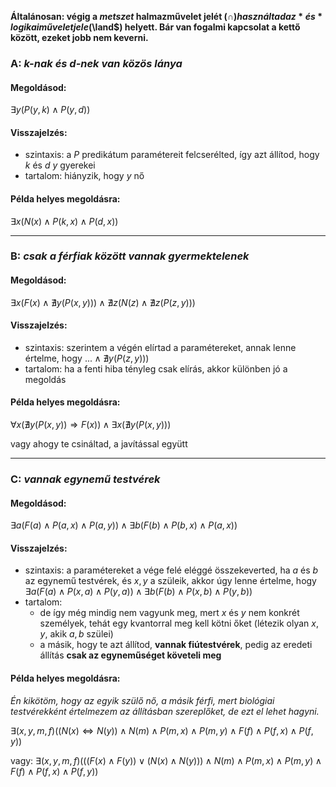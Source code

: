 **Általánosan: végig a *metszet* halmazművelet jelét ($\cap) használtad az *és* logikai művelet jele ($\land$) helyett. Bár van fogalmi kapcsolat a kettő között, ezeket jobb nem keverni.**

### A: *k-nak és d-nek van közös lánya*

#### Megoldásod:

$\exists y(P(y,k) \land P(y,d))$

#### Visszajelzés:

- szintaxis: a $P$ predikátum paramétereit felcserélted, így azt állítod, hogy $k$ és $d$ $y$ gyerekei
- tartalom: hiányzik, hogy $y$ nő

#### Példa helyes megoldásra:

$\exists x(N(x) \land P(k,x) \land P(d,x))$

------------------------------------------------

### B: *csak a férfiak között vannak gyermektelenek*

#### Megoldásod:

$\exists x(F(x) \land \nexists y(P(x,y))) \land \nexists z(N(z) \land \nexists z(P(z,y)))$

#### Visszajelzés:

- szintaxis: szerintem a végén elírtad a paramétereket, annak lenne értelme, hogy $...\land \nexists y(P(z,y)))$
- tartalom: ha a fenti hiba tényleg csak elírás, akkor különben jó a megoldás

#### Példa helyes megoldásra:

$\forall x(\nexists y(P(x,y)) \Rightarrow F(x)) \land \exists x(\nexists y(P(x,y)))$

vagy ahogy te csináltad, a javítással együtt

------------------------------------------------

### C: *vannak egynemű testvérek*

#### Megoldásod:

$\exists a(F(a) \land P(a,x) \land P(a,y)) \land \exists b(F(b) \land P(b,x) \land P(a,x))$

#### Visszajelzés:

- szintaxis: a paramétereket a vége felé eléggé összekeverted, ha $a$ és $b$ az egynemű testvérek, és $x,y$ a szüleik, akkor úgy lenne értelme, hogy $\exists a(F(a) \land P(x,a) \land P(y,a)) \land \exists b(F(b) \land P(x,b) \land P(y,b))$
- tartalom:
    - de így még mindig nem vagyunk meg, mert $x$ és $y$ nem konkrét személyek, tehát egy kvantorral meg kell kötni őket (létezik olyan $x,y$, akik $a,b$ szülei)
    - a másik, hogy te azt állítod, **vannak fiútestvérek**, pedig az eredeti állítás **csak az egyneműséget követeli meg**

#### Példa helyes megoldásra:
*Én kikötöm, hogy az egyik szülő nő, a másik férfi, mert biológiai testvérekként értelmezem az állításban szereplőket, de ezt el lehet hagyni.*

$\exists (x,y,m,f)((N(x) \Leftrightarrow N(y)) \land N(m) \land P(m,x) \land P(m,y) \land F(f) \land P(f,x) \land P(f,y))$

vagy: $\exists (x,y,m,f)(((F(x) \land F(y)) \lor (N(x) \land N(y))) \land N(m) \land P(m,x) \land P(m,y) \land F(f) \land P(f,x) \land P(f,y))$